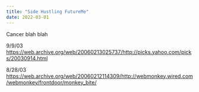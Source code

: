 ```yaml
---
title: "Side Hustling FutureMe"
date: 2022-03-01
---
```


Cancer blah blah

9/9/03
https://web.archive.org/web/20060213025737/http://picks.yahoo.com/picks/20030914.html


8/28/03
https://web.archive.org/web/20060212114309/http://webmonkey.wired.com/webmonkey/frontdoor/monkey_bite/
